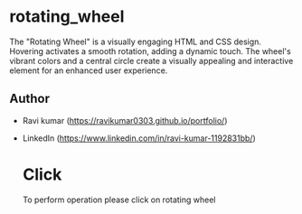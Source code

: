 # rotating_wheel
The "Rotating Wheel" is a visually engaging HTML and CSS design. Hovering activates a smooth rotation, adding a dynamic touch. The wheel's vibrant colors and a central circle create a visually appealing and interactive element for an enhanced user experience.

## Author
* Ravi kumar (https://ravikumar0303.github.io/portfolio/)
* LinkedIn (https://www.linkedin.com/in/ravi-kumar-1192831bb/)

  # Click
     To perform operation please click on rotating wheel 

